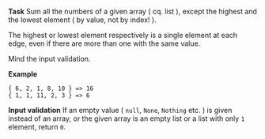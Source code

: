 **Task**
Sum all the numbers of a given array ( cq. list ), except the highest and the lowest element ( by value, not by index! ).

The highest or lowest element respectively is a single element at each edge, even if there are more than one with the same value.

Mind the input validation.

**Example**

```
{ 6, 2, 1, 8, 10 } => 16
{ 1, 1, 11, 2, 3 } => 6
```

**Input validation**
If an empty value ( `null`, `None`, `Nothing` etc. ) is given instead of an array, or the given array is an empty list or a list with only `1` element, return `0`.
